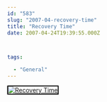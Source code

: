 ```yaml
---
id: "583"
slug: "2007-04-recovery-time"
title: "Recovery Time"
date: 2007-04-24T19:39:55.000Z



tags:

  - "General"
---
```

<div class="sqs-html-content">
  <div style="float: left; margin-right: 10px; margin-bottom: 10px;"> <a href="http://www.flickr.com/photos/mclazarus/471807569/" title="Recovery Time"><img src="http://farm1.static.flickr.com/212/471807569_7f586d48cf_m.jpg" alt="Recovery Time" style="border: solid 2px #000000;" /></a>
</div>
<p><br clear="all" /></p>
</div>
